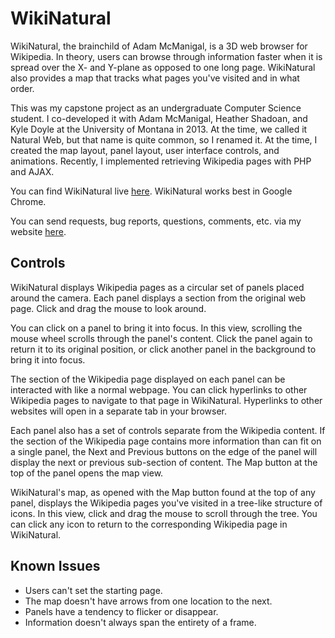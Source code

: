 # WikiNatural
WikiNatural, the brainchild of Adam McManigal, is a 3D web browser for Wikipedia. In theory, users can browse through information faster when it is spread over the X- and Y-plane as opposed to one long page. WikiNatural also provides a map that tracks what pages you've visited and in what order.

This was my capstone project as an undergraduate Computer Science student. I co-developed it with Adam McManigal, Heather Shadoan, and Kyle Doyle at the University of Montana in 2013. At the time, we called it Natural Web, but that name is quite common, so I renamed it. At the time, I created the map layout, panel layout, user interface controls, and animations. Recently, I implemented retrieving Wikipedia pages with PHP and AJAX.

You can find WikiNatural live [here](http://wikinatural.opengatesmedia.com/). WikiNatural works best in Google Chrome.

You can send requests, bug reports, questions, comments, etc. via my website [here](https://opengatesmedia.com/about/contact-me/).

## Controls

WikiNatural displays Wikipedia pages as a circular set of panels placed around the camera. Each panel displays a section from the original web page. Click and drag the mouse to look around.

You can click on a panel to bring it into focus. In this view, scrolling the mouse wheel scrolls through the panel's content. Click the panel again to return it to its original position, or click another panel in the background to bring it into focus.

The section of the Wikipedia page displayed on each panel can be interacted with like a normal webpage. You can click hyperlinks to other Wikipedia pages to navigate to that page in WikiNatural. Hyperlinks to other websites will open in a separate tab in your browser.

Each panel also has a set of controls separate from the Wikipedia content. If the section of the Wikipedia page contains more information than can fit on a single panel, the Next and Previous buttons on the edge of the panel will display the next or previous sub-section of content. The Map button at the top of the panel opens the map view.

WikiNatural's map, as opened with the Map button found at the top of any panel, displays the Wikipedia pages you've visited in a tree-like structure of icons. In this view, click and drag the mouse to scroll through the tree. You can click any icon to return to the corresponding Wikipedia page in WikiNatural.

## Known Issues

* Users can't set the starting page.
* The map doesn't have arrows from one location to the next.
* Panels have a tendency to flicker or disappear.
* Information doesn't always span the entirety of a frame.
